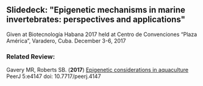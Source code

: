 

## Slidedeck: "Epigenetic mechanisms in marine invertebrates: perspectives and applications" 
Given at Biotecnología Habana 2017 held at Centro de Convenciones “Plaza América”, Varadero, Cuba. December 3-6, 2017 


### Related Review:
Gavery MR, Roberts SB. (**2017**) [Epigenetic considerations in aquaculture](https://doi.org/10.7717/peerj.4147) PeerJ 5:e4147 doi: 10.7717/peerj.4147 <span data-badge-popover="right" data-badge-type="2" data-doi="10.7717/peerj.4147" data-hide-no-mentions="true" class="altmetric-embed"></span>
